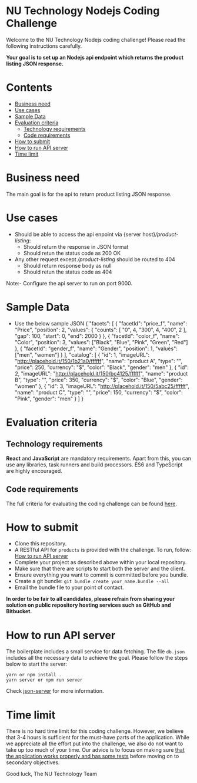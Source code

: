 # NU Technology Nodejs Coding Challenge

Welcome to the NU Technology Nodejs coding challenge! Please read the following instructions carefully.

**Your goal is to set up an Nodejs api endpoint which returns the product listing JSON response.**

# Contents

-   [Business need](#business-need)
-   [Use cases](#use-cases)
-   [Sample Data](#same-data)
-   [Evaluation criteria](#evaluation-criteria)
    -   [Technology requirements](#technology-requirements)
    -   [Code requirements](Criteria.md#must-have)
-   [How to submit](#how-to-submit)
-   [How to run API server](#how-to-run-api-server)
-   [Time limit](#time-limit)

# Business need

The main goal is for the api to return product listing JSON response.


# Use cases

- Should be able to access the api enpoint via {server host}*/product-listing*:
  - Should return the response in JSON format
  - Should retun the status code as 200 OK
- Any other request except */product-listing* should be routed to 404
  - Should return response body as null
  - Should retun the status code as 404

Note:- Configure the api server to run on port 9000.

# Sample Data
- Use the below sample JSON
{
  "facets": [
    {
      "facetId": "price_f",
      "name": "Price",
      "position": 2,
      "values": {
            "counts": [
              "0",
              4,
              "300",
              4,
              "400",
              2
            ],
            "gap": 100,
            "start": 0,
            "end": 2000
          }
    },
    {
      "facetId": "color_f",
      "name": "Color",
      "position": 3,
      "values": ["Black", "Blue", "Pink", "Green", "Red"]
    },
    {
      "facetId": "gender_f",
      "name": "Gender",
      "position": 1,
      "values": ["men", "women"]
    }
  ],
  "catalog": [
    {
      "id": 1,
      "imageURL": "http://placehold.it/150/1b21a0/ffffff",
      "name": "product A",
      "type": "",
      "price": 250,
      "currency": "$",
      "color": "Black",
      "gender": "men"
    },
    {
      "id": 2,
      "imageURL": "http://placehold.it/150/bc4125/ffffff",
      "name": "product B",
      "type": "",
      "price": 350,
      "currency": "$",
      "color": "Blue",
      "gender": "women"
    },
    {
      "id": 3,
      "imageURL": "http://placehold.it/150/5abc25/ffffff",
      "name": "product C",
      "type": "",
      "price": 150,
      "currency": "$",
      "color": "Pink",
      "gender": "men"
    }
  ]
}

# Evaluation criteria

## Technology requirements

**React** and **JavaScript** are mandatory requirements. Apart from this, you can use any libraries, task runners and build processors. ES6 and TypeScript are highly encouraged.

## Code requirements

The full criteria for evaluating the coding challenge can be found [here](./Criteria.md).

# How to submit

- Clone this repository.
- A RESTful API for `products` is provided with the challenge. To run, follow: [How to run API server](#how-to-run-api-server)
- Complete your project as described above within your local repository.
- Make sure that there are scripts to start both the server and the client.
- Ensure everything you want to commit is committed before you bundle.
- Create a git bundle: `git bundle create your_name.bundle --all`
- Email the bundle file to your point of contact.

**In order to be fair to all candidates, please refrain from sharing your solution on public repository hosting services such as GitHub and Bitbucket.**

# How to run API server

The boilerplate includes a small service for data fetching. The file `db.json` includes all the necessary data to achieve the goal. Please follow the steps below to start the server:

```
yarn or npm install .
yarn server or npm run server
```

Check [json-server](https://github.com/typicode/json-server) for more information.

# Time limit

There is no hard time limit for this coding challenge. However, we believe that 3-4 hours is sufficient for the must-have parts of the application. While we appreciate all the effort put into the challenge, we also do not want to take up too much of your time. Our advice is to focus on making sure [that the application works properly and has some tests](Criteria.md#must-have) before moving on to secondary objectives.

Good luck,
The NU Technology Team
